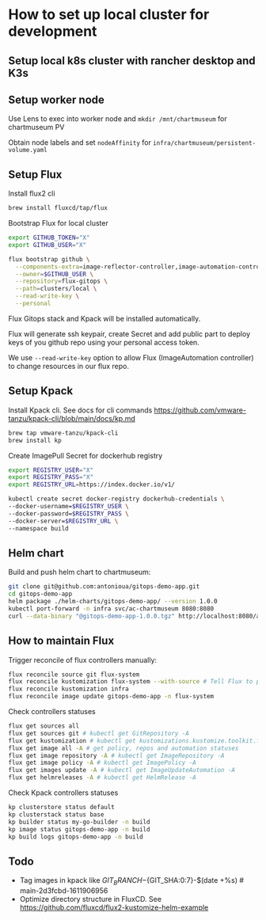 # How to set up local cluster for development

## Setup local k8s cluster with rancher desktop and K3s

## Setup worker node

Use Lens to exec into worker node and `mkdir /mnt/chartmuseum` for chartmuseum PV

Obtain node labels and set `nodeAffinity` for `infra/chartmuseum/persistent-volume.yaml`

## Setup Flux

Install flux2 cli
```bash
brew install fluxcd/tap/flux
```

Bootstrap Flux for local cluster
```bash
export GITHUB_TOKEN="X"
export GITHUB_USER="X"

flux bootstrap github \
  --components-extra=image-reflector-controller,image-automation-controller \
  --owner=$GITHUB_USER \
  --repository=flux-gitops \
  --path=clusters/local \
  --read-write-key \
  --personal
```

Flux Gitops stack and Kpack will be installed automatically.

Flux will generate ssh keypair, create Secret and add public part to deploy keys of you github repo using your personal access token.

We use `--read-write-key` option to allow Flux (ImageAutomation controller) to change resources in our flux repo.

## Setup Kpack

Install Kpack cli. See docs for cli commands https://github.com/vmware-tanzu/kpack-cli/blob/main/docs/kp.md

```bash
brew tap vmware-tanzu/kpack-cli
brew install kp
```

Create ImagePull Secret for dockerhub registry
```bash
export REGISTRY_USER="X"
export REGISTRY_PASS="X"
export REGISTRY_URL=https://index.docker.io/v1/

kubectl create secret docker-registry dockerhub-credentials \
--docker-username=$REGISTRY_USER \
--docker-password=$REGISTRY_PASS \
--docker-server=$REGISTRY_URL \
--namespace build
```

## Helm chart

Build and push helm chart to chartmuseum:
```bash
git clone git@github.com:antonioua/gitops-demo-app.git
cd gitops-demo-app
helm package ./helm-charts/gitops-demo-app/ --version 1.0.0
kubectl port-forward -n infra svc/ac-chartmuseum 8080:8080
curl --data-binary "@gitops-demo-app-1.0.0.tgz" http://localhost:8080/api/charts
```

## How to maintain Flux

Trigger reconcile of flux controllers manually:
```bash
flux reconcile source git flux-system
flux reconcile kustomization flux-system --with-source # Tell Flux to pull and apply the changes
flux reconcile kustomization infra
flux reconcile image update gitops-demo-app -n flux-system
```

Check controllers statuses
```bash
flux get sources all
flux get sources git # kubectl get GitRepository -A
flux get kustomization # kubectl get kustomizations.kustomize.toolkit.fluxcd.io -A
flux get image all -A # get policy, repos and automation statuses
flux get image repository -A # kubectl get ImageRepository -A
flux get image policy -A # kubectl get ImagePolicy -A
flux get images update -A # kubectl get ImageUpdateAutomation -A
flux get helmreleases -A # kubectl get HelmRelease -A
```

Check Kpack controllers statuses
```bash
kp clusterstore status default
kp clusterstack status base
kp builder status my-go-builder -n build
kp image status gitops-demo-app -n build
kp build logs gitops-demo-app -n build
```

## Todo
- Tag images in kpack like ${GIT_BRANCH}-${GIT_SHA:0:7}-$(date +%s) # main-2d3fcbd-1611906956
- Optimize directory structure in FluxCD. See https://github.com/fluxcd/flux2-kustomize-helm-example
